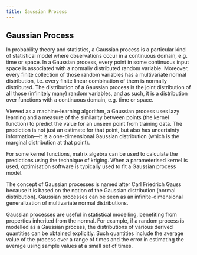 ```yaml
---
title: Gaussian Process
---
```

## Gaussian Process

In probability theory and statistics, a Gaussian process is a particular kind of statistical model where observations occur in a continuous domain, e.g. time or space. In a Gaussian process, every point in some continuous input space is associated with a normally distributed random variable. Moreover, every finite collection of those random variables has a multivariate normal distribution, i.e. every finite linear combination of them is normally distributed. The distribution of a Gaussian process is the joint distribution of all those (infinitely many) random variables, and as such, it is a distribution over functions with a continuous domain, e.g. time or space.

Viewed as a machine-learning algorithm, a Gaussian process uses lazy learning and a measure of the similarity between points (the kernel function) to predict the value for an unseen point from training data. The prediction is not just an estimate for that point, but also has uncertainty information—it is a one-dimensional Gaussian distribution (which is the marginal distribution at that point).

For some kernel functions, matrix algebra can be used to calculate the predictions using the technique of kriging. When a parameterised kernel is used, optimisation software is typically used to fit a Gaussian process model.

The concept of Gaussian processes is named after Carl Friedrich Gauss because it is based on the notion of the Gaussian distribution (normal distribution). Gaussian processes can be seen as an infinite-dimensional generalization of multivariate normal distributions.

Gaussian processes are useful in statistical modelling, benefiting from properties inherited from the normal. For example, if a random process is modelled as a Gaussian process, the distributions of various derived quantities can be obtained explicitly. Such quantities include the average value of the process over a range of times and the error in estimating the average using sample values at a small set of times.
